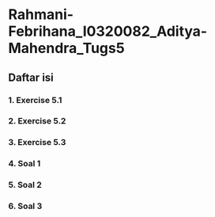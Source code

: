 # Rahmani-Febrihana_I0320082_Aditya-Mahendra_Tugs5

## Daftar isi 

### 1. Exercise 5.1
### 2. Exercise 5.2
### 3. Exercise 5.3
### 4. Soal 1
### 5. Soal 2
### 6. Soal 3